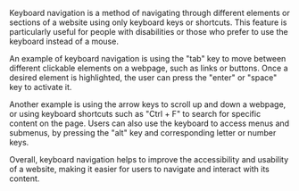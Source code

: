 

Keyboard navigation is a method of navigating through different elements or sections of a website using only keyboard keys or shortcuts. This feature is particularly useful for people with disabilities or those who prefer to use the keyboard instead of a mouse.

An example of keyboard navigation is using the "tab" key to move between different clickable elements on a webpage, such as links or buttons. Once a desired element is highlighted, the user can press the "enter" or "space" key to activate it.

Another example is using the arrow keys to scroll up and down a webpage, or using keyboard shortcuts such as "Ctrl + F" to search for specific content on the page. Users can also use the keyboard to access menus and submenus, by pressing the "alt" key and corresponding letter or number keys.

Overall, keyboard navigation helps to improve the accessibility and usability of a website, making it easier for users to navigate and interact with its content.